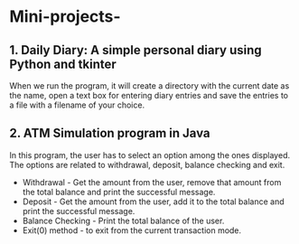 # Mini-projects-

## 1. Daily Diary: A simple personal diary using Python and tkinter
When we run the program, it will create a directory with the current date as the name, 
open a text box for entering diary entries and save the entries to a file with a filename of your choice.

## 2. ATM Simulation program in Java
In this program, the user has to select an option among the ones displayed. The options are related to withdrawal, deposit, balance checking and exit.
* Withdrawal - Get the amount from the user, remove that amount from the total balance and print the successful message.
* Deposit - Get the amount from the user, add it to the total balance and print the successful message.
* Balance Checking - Print the total balance of the user.
* Exit(0) method - to exit from the current transaction mode.
